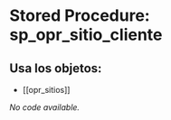 # Stored Procedure: sp_opr_sitio_cliente

## Usa los objetos:
- [[opr_sitios]]

*No code available.*
